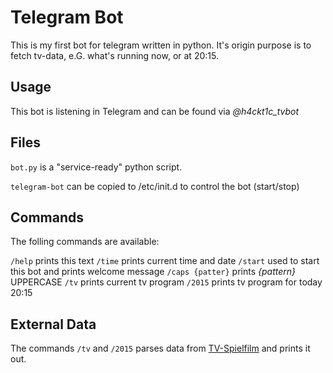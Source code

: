 # Telegram Bot

This is my first bot for telegram written in python. It's origin purpose is to fetch tv-data, e.G. what's running now, or at 20:15.

## Usage

This bot is listening in Telegram and can be found via *@h4ckt1c_tvbot*

## Files

`bot.py` is a "service-ready" python script.

`telegram-bot` can be copied to /etc/init.d to control the bot (start/stop)

## Commands

The folling commands are available:

`/help` prints this text
`/time` prints current time and date
`/start` used to start this bot and prints welcome message
`/caps {patter}` prints _{pattern}_ UPPERCASE
`/tv` prints current tv program
`/2015` prints tv program for today 20:15

## External Data

The commands `/tv` and `/2015` parses data from [TV-Spielfilm](http://www.tvspielfilm.de/tv-programm/rss/) and prints it out.
